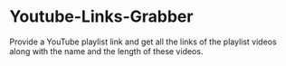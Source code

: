 # Youtube-Links-Grabber
Provide a YouTube playlist link and get all the links of the playlist videos along with the name and the length of these videos.
